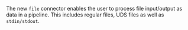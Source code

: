 The new `file` connector enables the user to process file input/output as data
in a pipeline. This includes regular files, UDS files as well as
`stdin/stdout`.
